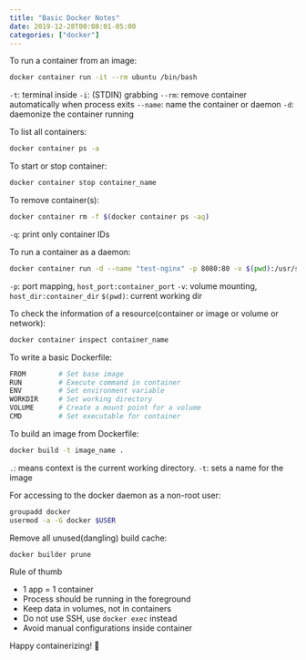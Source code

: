 ```yaml
---
title: "Basic Docker Notes"
date: 2019-12-28T00:08:01-05:00
categories: ["docker"]
---
```


To run a container from an image:

```bash
docker container run -it --rm ubuntu /bin/bash
```

`-t`: terminal inside
`-i`: (STDIN) grabbing
`--rm`: remove container automatically when process exits
`--name`: name the container or daemon
`-d`: daemonize the container running

To list all containers:

```bash
docker container ps -a
```

To start or stop container:

```bash
docker container stop container_name
```

To remove container(s):

```bash
docker container rm -f $(docker container ps -aq)
```

`-q`: print only container IDs

To run a container as a daemon:

```bash
docker container run -d --name "test-nginx" -p 8080:80 -v $(pwd):/usr/share/nginx/html:ro nginx:latest
```

`-p`: port mapping, `host_port:container_port`
`-v`: volume mounting, `host_dir:container_dir`
`$(pwd)`: current working dir

To check the information of a resource(container or image or volume or network):

```bash
docker container inspect container_name
```

To write a basic Dockerfile:

```bash
FROM        # Set base image
RUN         # Execute command in container
ENV         # Set environment variable
WORKDIR     # Set working directory
VOLUME      # Create a mount point for a volume
CMD         # Set executable for container
```

To build an image from Dockerfile:

```bash
docker build -t image_name .
```

`.`: means context is the current working directory.
`-t`: sets a name for the image

For accessing to the docker daemon as a non-root user:

```bash
groupadd docker
usermod -a -G docker $USER
```

Remove all unused(dangling) build cache:
```bash
docker builder prune
```

Rule of thumb
* 1 app = 1 container
* Process should be running in the foreground
* Keep data in volumes, not in containers
* Do not use SSH, use `docker exec` instead
* Avoid manual configurations inside container

Happy containerizing! 🙂
